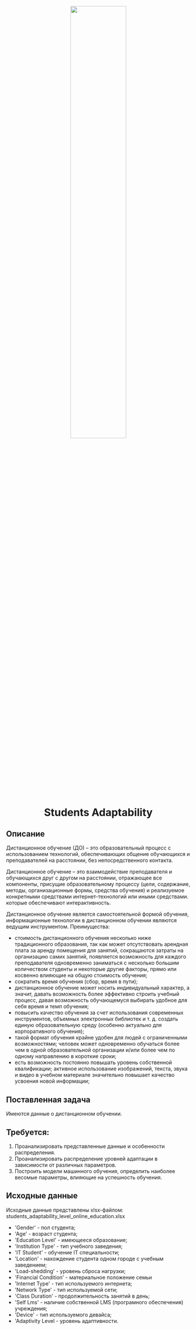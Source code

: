 <h2 align="center">
<img src="https://telecom4good.org/wp-content/uploads/2019/04/AdobeStock_233066089-Converted-3-768x427.png" width="55%" >  

<h1 align="center">Students Adaptability</h1>

## Описание
Дистанционное обучение (ДО) – это образовательный процесс с использованием технологий, обеспечивающих общение обучающихся и преподавателей на расстоянии, без непосредственного контакта.

Дистанционное обучение – это взаимодействие преподавателя и обучающихся друг с другом на расстоянии, отражающее все компоненты, присущие образовательному процессу (цели, содержание, методы, организационные формы, средства обучения) и реализуемое конкретными средствами интернет-технологий или иными средствами. которые обеспечивают интерактивность.

Дистанционное обучение является самостоятельной формой обучения, информационные технологии в дистанционном обучении являются ведущим инструментом. Преимущества:

*   стоимость дистанционного обучения несколько ниже традиционного образования, так как может отсутствовать арендная плата за аренду помещения для занятий, сокращаются затраты на организацию самих занятий, появляется возможность для каждого преподавателя одновременно заниматься с несколько большим количеством студенты и некоторые другие факторы, прямо или косвенно влияющие на общую стоимость обучения;
*   сократить время обучения (сбор, время в пути);
*   дистанционное обучение может носить индивидуальный характер, а значит, давать возможность более эффективно строить учебный процесс, давая возможность обучающемуся выбирать удобное для себя время и темп обучения;
*   повысить качество обучения за счет использования современных инструментов, объемных электронных библиотек и т. д. создать единую образовательную среду (особенно актуально для корпоративного обучения);
*   такой формат обучения крайне удобен для людей с ограниченными возможностями; человек может одновременно обучаться более чем в одной образовательной организации и/или более чем по одному направлению в короткие сроки;
*   есть возможность постоянно повышать уровень собственной квалификации;
активное использование изображений, текста, звука и видео в учебном материале значительно повышает качество усвоения новой информации;
 
## Поставленная задача
Имеются данные о дистанционном обучении.

## Требуется:
1) Проанализировать представленные данные и особенности распределения.
2)	Проанализировать распределение уровней адаптации в зависимости от различных параметров.
3)	Построить модели машинного обучения, определить наиболее весомые параметры, влияющие на успешность обучения.


## Исходные данные
 Исходные данные представлены xlsx-файлом: students_adaptability_level_online_education.xlsx
 
*  'Gender' - пол студента;
*  'Age' - возраст студента;
*  'Education Level' - имеющееся образование; 
*  'Institution Type' - тип учебного заведения;
*  'IT Student' - обучение IT специальности;
*  'Location' - нахождение студента одном городе с учебным заведением;
*  'Load-shedding' - уровень сброса нагрузки;
*  'Financial Condition' - материальное положение семьи
*  'Internet Type' - тип используемого интернета;
*  'Network Type' - тип используемой сети;
*  'Class Duration' - продолжительность занятий в день;
*  'Self Lms' - наличие собственной LMS (програмного обеспечения) учреждения;
*  'Device' - тип используемого девайса;
*  'Adaptivity Level - уровень адаптивности.




